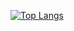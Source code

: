 [![Top Langs](https://github-readme-stats.vercel.app/api/top-langs/?username=Honeybeebzzz&layout=compact&theme=slateorange)](https://github.com/anuraghazra/github-readme-stats)
